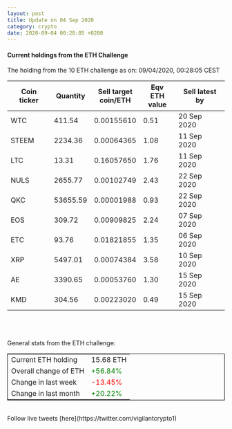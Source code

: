 ```yaml
---
layout: post
title: Update on 04 Sep 2020
category: crypto
date: 2020-09-04 00:28:05 +0200
---
```

<!-- Global site tag (gtag.js) - Google Analytics -->
<script async src="https://www.googletagmanager.com/gtag/js?id=UA-103831149-5"></script>
<script>
  window.dataLayer = window.dataLayer || [];
  function gtag(){dataLayer.push(arguments);}
  gtag('js', new Date());

  gtag('config', 'UA-103831149-5');
</script>


#### Current holdings from the ETH Challenge

The holding from the 10 ETH challenge as on: 09/04/2020, 00:28:05 CEST

|Coin ticker|Quantity|Sell target<br>coin/ETH|Eqv ETH<br>value|Sell latest by|
|-----------|--------|-----------|-----------|--------------|
WTC|411.54|  0.00155610|0.51|20 Sep 2020|
STEEM|2234.36|  0.00064365|1.08|11 Sep 2020|
LTC|13.31|  0.16057650|1.76|11 Sep 2020|
NULS|2655.77|  0.00102749|2.43|22 Sep 2020|
QKC|53655.59|  0.00001988|0.93|22 Sep 2020|
EOS|309.72|  0.00909825|2.24|07 Sep 2020|
ETC|93.76|  0.01821855|1.35|06 Sep 2020|
XRP|5497.01|  0.00074384|3.58|10 Sep 2020|
AE|3390.65|  0.00053760|1.30|15 Sep 2020|
KMD|304.56|  0.00223020|0.49|15 Sep 2020|

<br>
<br>
<br>
General stats from the ETH challenge:

<table style="border:1px solid black;margin-left:auto;margin-right:auto;">
	<tbody>
	<tr>
		<td>Current ETH holding</td>
		<td>     15.68 ETH</td>
	</tr>
	<tr>
		<td>Overall change of ETH</td>
		<td><font color="green">+56.84%</font></td>
	</tr>
	<tr>
		<td>Change in last week</td>
		<td><font color="red">-13.45%</font></td>
	</tr>
	<tr>
		<td>Change in last month</td>
		<td><font color="green">+20.22%</font></td>
	</tr>
	</tbody>
</table>

<br>
Follow live tweets [here](https://twitter.com/vigilantcrypto1)
<br>
<br>